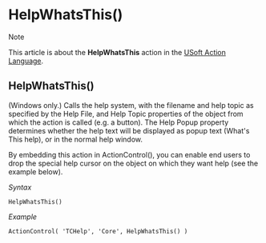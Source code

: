 # HelpWhatsThis()



> [!NOTE]
> This article is about the **HelpWhatsThis** action in the [USoft Action Language](/docs/Task%20flow/Action%20Language%20reference/USoft%20Action%20Language.md).

## **HelpWhatsThis()**

(Windows only.) Calls the help system, with the filename and help topic as specified by the Help File, and Help Topic properties of the object from which the action is called (e.g. a button). The Help Popup property determines whether the help text will be displayed as popup text (What's This help), or in the normal help window.

By embedding this action in ActionControl(), you can enable end users to drop the special help cursor on the object on which they want help (see the example below).

*Syntax*

```
HelpWhatsThis()
```

*Example*

```
ActionControl( 'TCHelp', 'Core', HelpWhatsThis() )
```

 